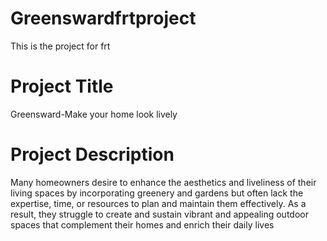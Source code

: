 # Greenswardfrtproject
This is the project for frt

<h1>Project Title</h1>

Greensward-Make your home look lively

<h1>Project Description</h1>
Many homeowners desire to enhance the aesthetics and liveliness of their living spaces by incorporating greenery and gardens but often lack the expertise, time, or resources to plan and maintain them effectively. As a result, they struggle to create and sustain vibrant and appealing outdoor spaces that complement their homes and enrich their daily lives
